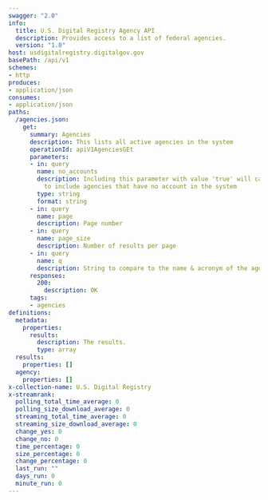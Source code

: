 ```yaml
---
swagger: "2.0"
info:
  title: U.S. Digital Registry Agency API
  description: Provides access to a list of federal agencies.
  version: "1.0"
host: usdigitalregistry.digitalgov.gov
basePath: /api/v1
schemes:
- http
produces:
- application/json
consumes:
- application/json
paths:
  /agencies.json:
    get:
      summary: Agencies
      description: This lists all active agencies in the system
      operationId: apiV1AgenciesGEt
      parameters:
      - in: query
        name: no_accounts
        description: Including this parameter with value 'true' will cause the endpoint
          to include agencies that have no account in the system
        type: string
        format: string
      - in: query
        name: page
        description: Page number
      - in: query
        name: page_size
        description: Number of results per page
      - in: query
        name: q
        description: String to compare to the name & acronym of the agencies
      responses:
        200:
          description: OK
      tags:
      - agencies
definitions:
  metadata:
    properties:
      results:
        description: The results.
        type: array
  results:
    properties: []
  agency:
    properties: []
x-collection-name: U.S. Digital Registry
x-streamrank:
  polling_total_time_average: 0
  polling_size_download_average: 0
  streaming_total_time_average: 0
  streaming_size_download_average: 0
  change_yes: 0
  change_no: 0
  time_percentage: 0
  size_percentage: 0
  change_percentage: 0
  last_run: ""
  days_run: 0
  minute_run: 0
---
```

